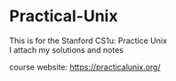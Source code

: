 # Practical-Unix

This is for the Stanford CS1u: Practice Unix  
I attach my solutions and notes

course website: https://practicalunix.org/
